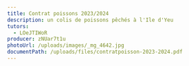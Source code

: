 ```yaml
---
title: Contrat poissons 2023/2024
description: un colis de poissons pêchés à l'Ile d'Yeu
tutors:
  - LOeJTIWoR
producer: zNUar7t1u
photoUrl: /uploads/images/_mg_4642.jpg
documentPath: /uploads/files/contratpoisson-2023-2024.pdf
---
```

